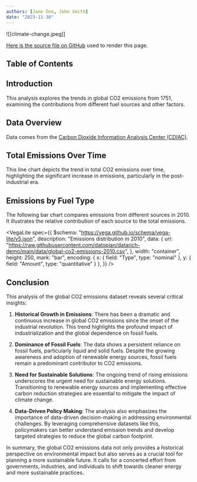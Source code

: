 ```yaml
---
authors: [Jane Doe, John Smith]
date: "2023-11-30"
---
```


![[climate-change.jpeg]]

[Here is the source file on GitHub](https://github.com/datopian/datarich-demo/blob/main/posts/story1.md) used to render this page.

## Table of Contents

## Introduction

This analysis explores the trends in global CO2 emissions from 1751, examining the contributions from different fuel sources and other factors.

## Data Overview

Data comes from the [Carbon Dioxide Information Analysis Center (CDIAC)](http://cdiac.esd.ornl.gov/).

<FlatUiTable
	url="https://raw.githubusercontent.com/datopian/datarich-demo/main/data/global-co2-emissions.csv"
/>

## Total Emissions Over Time

This line chart depicts the trend in total CO2 emissions over time, highlighting the significant increase in emissions, particularly in the post-industrial era.

<LineChart 
  data="https://raw.githubusercontent.com/datopian/datarich-demo/main/data/global-co2-emissions.csv"
  title="Global CO2 Emissions from fossil-fuels"
  xAxis="Year"
  yAxis="Total"
/>

## Emissions by Fuel Type

The following bar chart compares emissions from different sources in 2010. It illustrates the relative contribution of each source to the total emissions.

<VegaLite
  spec={{
    $schema: "https://vega.github.io/schema/vega-lite/v5.json",
    description: "Emissions distribution in 2010",
    data: {
      url: "https://raw.githubusercontent.com/datopian/datarich-demo/main/data/global-co2-emissions-2010.csv",
    },
    width: "container",
    height: 250,
    mark: "bar",
    encoding: {
      x: { field: "Type", type: "nominal" },
      y: { field: "Amount", type: "quantitative" }
    },
  }}
/>

## Conclusion

This analysis of the global CO2 emissions dataset reveals several critical insights:

1. **Historical Growth in Emissions**: There has been a dramatic and continuous increase in global CO2 emissions since the onset of the industrial revolution. This trend highlights the profound impact of industrialization and the global dependence on fossil fuels.
    
2. **Dominance of Fossil Fuels**: The data shows a persistent reliance on fossil fuels, particularly liquid and solid fuels. Despite the growing awareness and adoption of renewable energy sources, fossil fuels remain a predominant contributor to CO2 emissions.
    
3. **Need for Sustainable Solutions**: The ongoing trend of rising emissions underscores the urgent need for sustainable energy solutions. Transitioning to renewable energy sources and implementing effective carbon reduction strategies are essential to mitigate the impact of climate change.
    
4. **Data-Driven Policy Making**: The analysis also emphasizes the importance of data-driven decision-making in addressing environmental challenges. By leveraging comprehensive datasets like this, policymakers can better understand emission trends and develop targeted strategies to reduce the global carbon footprint.
    
In summary, the global CO2 emissions data not only provides a historical perspective on environmental impact but also serves as a crucial tool for planning a more sustainable future. It calls for a concerted effort from governments, industries, and individuals to shift towards cleaner energy and more sustainable practices.
